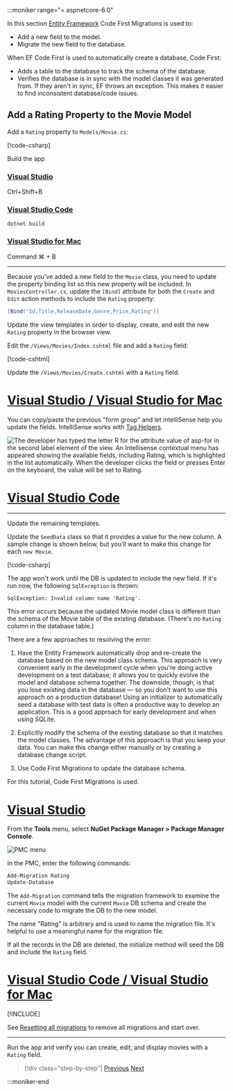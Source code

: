 :::moniker range="= aspnetcore-6.0"

In this section [Entity Framework](/ef/core/get-started/aspnetcore/new-db) Code First Migrations is used to:

* Add a new field to the model.
* Migrate the new field to the database.

When EF Code First is used to automatically create a database, Code First:

* Adds a table to the database to  track the schema of the database.
* Verifies the database is in sync with the model classes it was generated from. If they aren't in sync, EF throws an exception. This makes it easier to find inconsistent database/code issues.

## Add a Rating Property to the Movie Model

Add a `Rating` property to `Models/Movie.cs`:

[!code-csharp[](~/tutorials/first-mvc-app/start-mvc/sample/MvcMovie60/Models/Movie.cs?name=AddRating&highlight=19)]

Build the app

### [Visual Studio](#tab/visual-studio)

 Ctrl+Shift+B

### [Visual Studio Code](#tab/visual-studio-code)

```dotnetcli
dotnet build
```

### [Visual Studio for Mac](#tab/visual-studio-mac)

Command ⌘ + B

---

Because you've added a new field to the `Movie` class, you need to update the property binding list so this new property will be included. In `MoviesController.cs`, update the `[Bind]` attribute for both the `Create` and `Edit` action methods to include the `Rating` property:

```csharp
[Bind("Id,Title,ReleaseDate,Genre,Price,Rating")]
```

Update the view templates in order to display, create, and edit the new `Rating` property in the browser view.

Edit the `/Views/Movies/Index.cshtml` file and add a `Rating` field:

[!code-cshtml[](~/tutorials/first-mvc-app/start-mvc/sample/MvcMovie60/Views/Movies/IndexGenreRating.cshtml?highlight=16-18,38-40&range=24-72)]

Update the `/Views/Movies/Create.cshtml` with a `Rating` field.

# [Visual Studio / Visual Studio for Mac](#tab/visual-studio+visual-studio-mac)

You can copy/paste the previous "form group" and let intelliSense help you update the fields. IntelliSense works with [Tag Helpers](xref:mvc/views/tag-helpers/intro).

![The developer has typed the letter R for the attribute value of asp-for in the second label element of the view. An Intellisense contextual menu has appeared showing the available fields, including Rating, which is highlighted in the list automatically. When the developer clicks the field or presses Enter on the keyboard, the value will be set to Rating.](~/tutorials/first-mvc-app/new-field/_static/cr.png)

# [Visual Studio Code](#tab/visual-studio-code)

<!-- This tab intentionally left blank. -->

---

Update the remaining templates.

Update the `SeedData` class so that it provides a value for the new column. A sample change is shown below, but you'll want to make this change for each `new Movie`.

[!code-csharp[](~/tutorials/first-mvc-app/start-mvc/sample/MvcMovie/Models/SeedDataRating.cs?name=snippet1&highlight=6)]

The app won't work until the DB is updated to include the new field. If it's run now, the following `SqlException` is thrown:

`SqlException: Invalid column name 'Rating'.`

This error occurs because the updated Movie model class is different than the schema of the Movie table of the existing database. (There's no `Rating` column in the database table.)

There are a few approaches to resolving the error:

1. Have the Entity Framework automatically drop and re-create the database based on the new model class schema. This approach is very convenient early in the development cycle when you're doing active development on a test database; it allows you to quickly evolve the model and database schema together. The downside, though, is that you lose existing data in the database — so you don't want to use this approach on a production database! Using an initializer to automatically seed a database with test data is often a productive way to develop an application. This is a good approach for early development and when using SQLite.

2. Explicitly modify the schema of the existing database so that it matches the model classes. The advantage of this approach is that you keep your data. You can make this change either manually or by creating a database change script.

3. Use Code First Migrations to update the database schema.

For this tutorial, Code First Migrations is used.

# [Visual Studio](#tab/visual-studio)

From the **Tools** menu, select **NuGet Package Manager > Package Manager Console**.

  ![PMC menu](~/tutorials/first-mvc-app/adding-model/_static/pmc.png)

In the PMC, enter the following commands:

```powershell
Add-Migration Rating
Update-Database
```

The `Add-Migration` command tells the migration framework to examine the current `Movie` model with the current `Movie` DB schema and create the necessary code to migrate the DB to the new model.

The name "Rating" is arbitrary and is used to name the migration file. It's helpful to use a meaningful name for the migration file.

If all the records in the DB are deleted, the initialize method will seed the DB and include the `Rating` field.

# [Visual Studio Code / Visual Studio for Mac](#tab/visual-studio-code+visual-studio-mac)

[!INCLUDE[](~/includes/RP-mvc-shared/sqlite-warn.md)]

See [Resetting all migrations](/ef/core/managing-schemas/migrations/managing?tabs=dotnet-core-cli#resetting-all-migrations) to remove all migrations and start over. 

---
<!-- End of VS tabs -->

Run the app and verify you can create, edit, and display movies with a `Rating` field.

> [!div class="step-by-step"]
> [Previous](~/tutorials/first-mvc-app/search.md)
> [Next](~/tutorials/first-mvc-app/validation.md)

:::moniker-end
